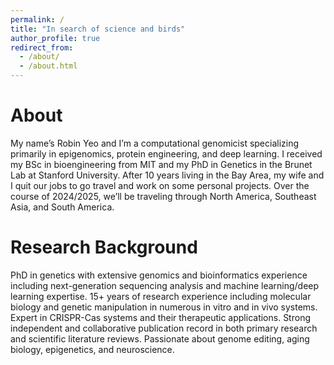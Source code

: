 ```yaml
---
permalink: /
title: "In search of science and birds"
author_profile: true
redirect_from: 
  - /about/
  - /about.html
---
```


 

About
======
My name’s Robin Yeo and I’m a computational genomicist specializing primarily in epigenomics, protein engineering, and deep learning. I received my BSc in bioengineering from MIT and my PhD in Genetics in the Brunet Lab at Stanford University. After 10 years living in the Bay Area, my wife and I quit our jobs to go travel and work on some personal projects. Over the course of 2024/2025, we’ll be traveling through North America, Southeast Asia, and South America.


Research Background
======
PhD in genetics with extensive genomics and bioinformatics experience including next-generation sequencing analysis and machine learning/deep learning expertise. 15+ years of research experience including molecular biology and genetic manipulation in numerous in vitro and in vivo systems. Expert in CRISPR-Cas systems and their therapeutic applications. Strong independent and collaborative publication record in both primary research and scientific literature reviews. Passionate about genome editing, aging biology, epigenetics, and neuroscience.